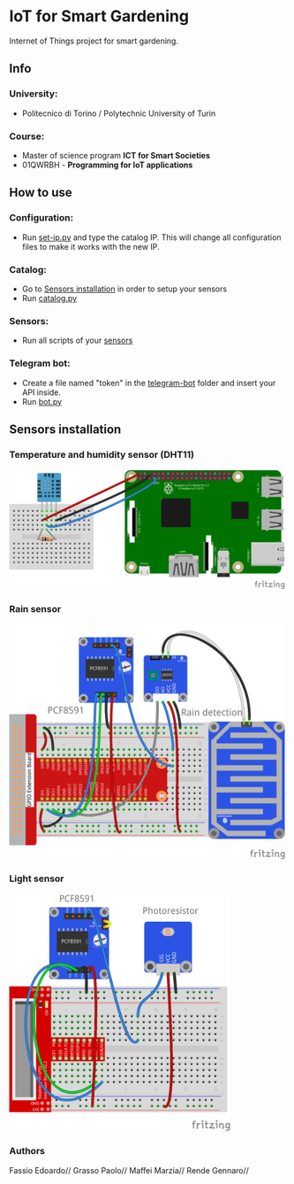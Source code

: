 # IoT for Smart Gardening
Internet of Things project for smart gardening.
## Info
### University:
* Politecnico di Torino / Polytechnic University of Turin
### Course:
* Master of science program **ICT for Smart Societies**
* 01QWRBH - **Programming for IoT applications**
## How to use
### Configuration:
* Run [set-ip.py](https://github.com/iotprojectMPEG/mainproject/blob/master/set-ip.py) and type the catalog IP. This will change all configuration files to make it works with the new IP.

### Catalog:
* Go to [Sensors installation](https://github.com/iotprojectMPEG/mainproject/blob/master/README.md#sensors-installation) in order to setup your sensors
* Run [catalog.py](https://github.com/iotprojectMPEG/mainproject/tree/master/catalog)

### Sensors:
* Run all scripts of your [sensors](https://github.com/iotprojectMPEG/mainproject/tree/master/sensors)


### Telegram bot:
* Create a file named "token" in the [telegram-bot](https://github.com/iotprojectMPEG/mainproject/tree/master/telegram-bot) folder and insert your API inside.
* Run [bot.py](https://github.com/iotprojectMPEG/mainproject/tree/master/telegram-bot)


## Sensors installation
### Temperature and humidity sensor (DHT11)
<img src="https://github.com/iotprojectMPEG/mainproject/blob/master/sensors/images/dht11.png" width="500" />

### Rain sensor
<img src="https://github.com/iotprojectMPEG/mainproject/blob/master/sensors/images/rain.jpg" width="500" />

### Light sensor
<img src="https://github.com/iotprojectMPEG/mainproject/blob/master/sensors/images/light.jpg" width="400" /> 


### Authors
Fassio Edoardo//
Grasso Paolo//
Maffei Marzia//
Rende Gennaro//
